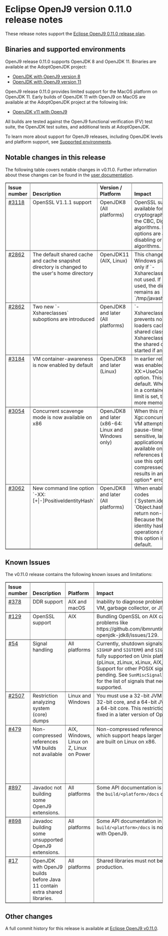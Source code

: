 <!--
* Copyright (c) 2017, 2018 IBM Corp. and others
*
* This program and the accompanying materials are made
* available under the terms of the Eclipse Public License 2.0
* which accompanies this distribution and is available at
* https://www.eclipse.org/legal/epl-2.0/ or the Apache
* License, Version 2.0 which accompanies this distribution and
* is available at https://www.apache.org/licenses/LICENSE-2.0.
*
* This Source Code may also be made available under the
* following Secondary Licenses when the conditions for such
* availability set forth in the Eclipse Public License, v. 2.0
* are satisfied: GNU General Public License, version 2 with
* the GNU Classpath Exception [1] and GNU General Public
* License, version 2 with the OpenJDK Assembly Exception [2].
*
* [1] https://www.gnu.org/software/classpath/license.html
* [2] http://openjdk.java.net/legal/assembly-exception.html
*
* SPDX-License-Identifier: EPL-2.0 OR Apache-2.0 OR GPL-2.0 WITH
* Classpath-exception-2.0 OR LicenseRef-GPL-2.0 WITH Assembly-exception
-->

# Eclipse OpenJ9 version 0.11.0 release notes

These release notes support the [Eclipse OpenJ9 0.11.0 release plan](https://projects.eclipse.org/projects/technology.openj9/releases/0.11.0/plan).


## Binaries and supported environments

OpenJ9 release 0.11.0 supports OpenJDK 8 and OpenJDK 11. Binaries are available at the AdoptOpenJDK project:

- [OpenJDK with OpenJ9 version 8](https://adoptopenjdk.net/archive.html?variant=openjdk8&jvmVariant=openj9)
- [OpenJDK with OpenJ9 version 11](https://adoptopenjdk.net/archive.html?variant=openjdk11&jvmVariant=openj9)

OpenJ9 release 0.11.0 provides limited support for the MacOS platform on OpenJDK 11. Early builds of OpenJDK 11 with OpenJ9 on MacOS are available at
the AdoptOpenJDK project at the following link:  

- [OpenJDK v11 with OpenJ9](https://adoptopenjdk.net/nightly.html?variant=openjdk11&jvmVariant=openj9)

All builds are tested against the OpenJ9 functional verification (FV) test suite, the OpenJDK test suites, and additional tests at AdoptOpenJDK.

To learn more about support for OpenJ9 releases, including OpenJDK levels and platform support, see [Supported environments](https://eclipse.org/openj9/docs/openj9_support/index.html).


## Notable changes in this release

The following table covers notable changes in v0.11.0. Further information about these changes can be found in the [user documentation](https://www.eclipse.org/openj9/docs/version0.11/).

<table cellpadding="4" cellspacing="0" summary="" width="100%" rules="all" frame="border" border="1"><thead align="left">
<tr valign="bottom">
<th valign="bottom">Issue number</th>
<th valign="bottom">Description</th>
<th valign="bottom">Version / Platform</th>
<th valign="bottom">Impact</th>
</tr>
</thead>
<tbody>

<tr><td valign="top"><a href="https://github.com/eclipse/openj9/issues/3118">#3118</a></td>
<td valign="top">OpenSSL V1.1.1 support</td>
<td valign="top">OpenJDK8 (All platforms)</td>
<td valign="top">OpenSSL support is now available for improved cryptographic performance for the CBC, Digest, and GCM algorithms.  New command line options are available for disabling or enabling the algorithms.</td>
</tr>

<tr><td valign="top"><a href="https://github.com/eclipse/openj9/issues/2862">#2862</a></td>
<td valign="top">The default shared cache and cache snapshot directory is changed to the user's home directory</td>
<td valign="top">OpenJDK11 (AIX, Linux)</td>
<td valign="top">This change is for non-Windows platforms and applies only if `-Xshareclasses:groupAccess` is not used. If `groupAccess` is used, the directory that gets set remains as `/tmp/javasharedresources/`.</td>
</tr>

<tr><td valign="top"><a href="https://github.com/eclipse/openj9/issues/2862">#2862</a></td>
<td valign="top">Two new `-Xshareclasses` suboptions are introduced </td>
<td valign="top">OpenJDK8 and later (All platforms)</td>
<td valign="top">`-Xshareclasses:bootClassesOnly` prevents non-bootstrap class loaders caching classes in the shared classes cache. `-Xshareclasses:fatal` prevents the shared classes cache being started if an error occurs. </td>
</tr>

<tr><td valign="top"><a href="https://github.com/eclipse/openj9/issues/3184">#3184</a></td>
<td valign="top">VM container-awareness is now enabled by default</td>
<td valign="top">OpenJDK8 and later (Linux)</td>
<td valign="top">In earlier releases, this behavior was enabled by setting the `-XX:+UseContainerSupport` option. This setting is now the default. When the VM is running in a container, and a memory limit is set, the VM allocates more memory to the Java heap. </td>
</tr>

<tr><td valign="top"><a href="https://github.com/eclipse/openj9/issues/3054">#3054</a></td>
<td valign="top">Concurrent scavenge mode is now available on x86</td>
<td valign="top">OpenJDK8 and later (x86-64: Linux and Windows only)</td>
<td valign="top">When this mode is enabled, (`-Xgc:concurrentScavenge`) the VM attempts to reduce GC pause-times for response-time sensitive, large heap applications. This mode is available only on compressed references builds. Attempting to use this option on a non-compressed references build results in an *unrecognized option* error message. </td>
</tr>

<tr><td valign="top"><a href="https://github.com/eclipse/openj9/issues/3062">#3062</a></td>
<td valign="top">New command line option `-XX:[+|-]PositiveIdentityHash`</td>
<td valign="top">OpenJDK8 and later (All platforms)</td>
<td valign="top">When enabled, identity hash codes (`System.identityHashCode` / `Object.hashCode`) always return non-negative values. Because the performance of identity hash-intensive operations might be impacted, this option is not enabled by default.</td>
</tr>

</table>


## Known Issues

The v0.11.0 release contains the following known issues and limitations:

<table cellpadding="4" cellspacing="0" summary="" width="100%" rules="all" frame="border" border="1">
<thead align="left">
<tr valign="bottom">
<th valign="bottom">Issue number</th>
<th valign="bottom">Description</th>
<th valign="bottom">Platform</th>
<th valign="bottom">Impact</th>
<th valign="bottom">Workaround</th>
</tr>
</thead>
<tbody>

<tr><td valign="top"><a href="https://github.com/eclipse/openj9/issues/378">#378</a></td>
<td valign="top">DDR support</td>
<td valign="top">AIX and macOS</td>
<td valign="top">Inability to diagnose problems with the VM, garbage collector, or JIT.</td>
<td valign="top">None</td>
</tr>

<tr><td valign="top"><a href="https://github.com/ibmruntimes/openj9-openjdk-jdk8/issues/129">#129</a></td>
<td valign="top">OpenSSL support</td>
<td valign="top">AIX</td>
<td valign="top">Bundling OpenSSL on AIX can result in problems like https://github.com/ibmruntimes/openj9-openjdk-jdk8/issues/129.</td>
<td valign="top">None</td>
</tr>

<tr><td valign="top"><a href="https://github.com/ibmruntimes/openj9-openjdk-jdk8/issues/54">#54</a></td>
<td valign="top">Signal handling</td>
<td valign="top">All platforms</td>
<td valign="top">Currently, shutdown signals (<code>SIGINT</code>, <code>SIGHUP</code> and <code>SIGTERM</code>) and <code>SIGCONT</code> are fully supported on Unix platforms (pLinux, zLinux, xLinux, AIX, and z/OS). Support for other POSIX signals is pending. See <code>SunMiscSignalTest.java</code> for the list of signals that need to be supported.</td>
<td valign="top">None</td>
</tr>

<tr><td valign="top"><a href="https://github.com/ibmruntimes/openj9-openjdk-jdk8/issues/2507">#2507</a></td>
<td valign="top">Restriction analyzing system (core) dumps</td>
<td valign="top">Linux and Windows</td>
<td valign="top">You must use a 32-bit JVM to look at a 32-bit core, and a 64-bit JVM to look at a 64-bit core. This restriction will be fixed in a later version of OpenJ9.</td>
<td valign="top">None</td>
</tr>

<tr><td valign="top"><a href="https://github.com/eclipse/openj9/issues/479">#479</a></td>
<td valign="top">Non-compressed references VM builds not available</td>
<td valign="top">AIX, Windows, Linux on Z, Linux on Power</td>
<td valign="top">Non-compressed references VM builds, which support heaps larger than 57GB, are built on Linux on x86. </td>
<td valign="top">Manual builds on other platforms are possible by following our <a href="https://github.com/eclipse/openj9/blob/master/buildenv/Build_Instructions_V8.md">detailed build instructions</a>.</td>
</tr>

<tr><td valign="top"><a href="https://github.com/eclipse/openj9/issues/897">#897</a></td>
<td valign="top">Javadoc not building some OpenJ9 extensions.</td>
<td valign="top">All platforms</td>
<td valign="top">Some API documentation is missing in the <code>build/&lt;platform&gt;/docs</code> directory.</td>
<td valign="top">None</td>
</tr>

<tr><td valign="top"><a href="https://github.com/eclipse/openj9/issues/898">#898</a></td>
<td valign="top">Javadoc building some unsupported OpenJ9 extensions.</td>
<td valign="top">All platforms</td>
<td valign="top">Some API documentation in <code>build/&lt;platform&gt;/docs</code> is not supported with OpenJ9.</td>
<td valign="top">None</td>
</tr>

<tr><td valign="top"><a href="https://github.com/ibmruntimes/openj9-openjdk-jdk8/issues/17">#17</a></td>
<td valign="top">OpenJDK with OpenJ9 builds before Java 11 contain extra shared libraries.</td>
<td valign="top">All platforms</td>
<td valign="top">Shared libraries must not be used in production.</td>
<td valign="top">None</td>
</tr>
</tbody>
</table>

## Other changes

A full commit history for this release is available at [Eclipse OpenJ9 v0.11.0](https://github.com/eclipse/openj9/releases/tag/openj9-0.11.0).
